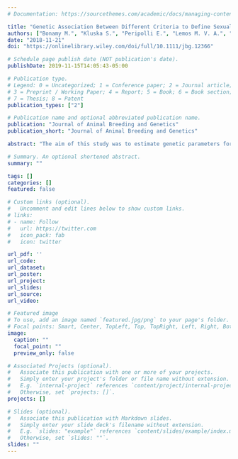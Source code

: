 ```yaml
---
# Documentation: https://sourcethemes.com/academic/docs/managing-content/

title: "Genetic Association Between Different Criteria to Define Sexual Precocious Heifes With Growth, Carcass, Reproductive and Feed Efficiency Indicator Traits in Nellore Cattle Using Genomic Information"
authors: ["Bonamy M.", "Kluska S.", "Peripolli E.", "Lemos M. V. A.", "Amorim, S. T.", "Vaca R. J.", "Lobo R. B.","Castro L. M.", "Faria C. U.", "Ferrari F. B.", "Baldi F."]
date: "2018-11-21"
doi: "https://onlinelibrary.wiley.com/doi/full/10.1111/jbg.12366"

# Schedule page publish date (NOT publication's date).
publishDate: 2019-11-15T14:05:43-05:00

# Publication type.
# Legend: 0 = Uncategorized; 1 = Conference paper; 2 = Journal article;
# 3 = Preprint / Working Paper; 4 = Report; 5 = Book; 6 = Book section;
# 7 = Thesis; 8 = Patent
publication_types: ["2"]

# Publication name and optional abbreviated publication name.
publication: "Journal of Animal Breeding and Genetics"
publication_short: "Journal of Animal Breeding and Genetics"

abstract: "The aim of this study was to estimate genetic parameters for different precocious calving criteria and their relationship with reproductive, growth, carcass and feed efficiency in Nellore cattle using the single‐step genomic BLUP. The reproductive traits used were probability of precocious calving (PPC) at 24 (PPC24), 26 (PPC26), 28 (PPC28) and 30 (PPC30) months of age, stayability (STAY) and scrotal circumference at 455 days of age (SC455). Growth traits such as weights at 240 (W240) and 455 (W455) days of age and adult weight (AW) were used. Rib eye area (REA), subcutaneous fat thickness (SFT), rump fat thickness (RFT) and residual feed intake (RFI) were included in the analyses. The estimation of genetic parameters was performed using a bi‐trait threshold model including genomic information in a single‐step approach. Heritability for PPC traits was moderate to high (0.29–0.56) with highest estimates for PPC24 (0.56) and PPC26 (0.50). Genetic correlation estimates between PPC and STAY weakened as a function of calving age. Correlation with SC455, growth and carcass traits were low (0.25–0.31; −0.22 to 0.04; −0.09 to 0.18, respectively), the same occurs with RFI (−0.09 to 0.08), this suggests independence between female sexual precocity and feed efficiency traits. The results of this study encourage the use of PPC traits in Nellore cattle because the selection for such trait would not have a negative impact on reproductive, growth, carcass and feed efficiency indicator traits. Stayability for sexual precocious heifers (PPC24 and PPC26) must be redefined to avoid incorrectly phenotype assignment."

# Summary. An optional shortened abstract.
summary: ""

tags: []
categories: []
featured: false

# Custom links (optional).
#   Uncomment and edit lines below to show custom links.
# links:
# - name: Follow
#   url: https://twitter.com
#   icon_pack: fab
#   icon: twitter

url_pdf: ''
url_code:
url_dataset:
url_poster:
url_project:
url_slides:
url_source:
url_video:

# Featured image
# To use, add an image named `featured.jpg/png` to your page's folder. 
# Focal points: Smart, Center, TopLeft, Top, TopRight, Left, Right, BottomLeft, Bottom, BottomRight.
image:
  caption: ""
  focal_point: ""
  preview_only: false

# Associated Projects (optional).
#   Associate this publication with one or more of your projects.
#   Simply enter your project's folder or file name without extension.
#   E.g. `internal-project` references `content/project/internal-project/index.md`.
#   Otherwise, set `projects: []`.
projects: []

# Slides (optional).
#   Associate this publication with Markdown slides.
#   Simply enter your slide deck's filename without extension.
#   E.g. `slides: "example"` references `content/slides/example/index.md`.
#   Otherwise, set `slides: ""`.
slides: ""
---
```

